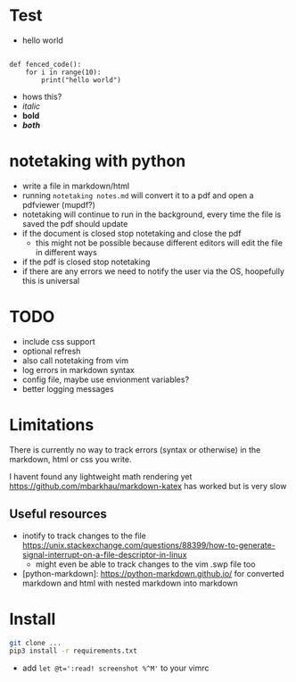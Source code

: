 
# Test

- hello world

```python3

def fenced_code():
    for i in range(10):
        print("hello world")
```

- hows this?
- *italic*
- **bold**
- ***both***

# notetaking with python

- write a file in markdown/html
- running `notetaking notes.md` will convert it to a pdf and open a pdfviewer (mupdf?)
- notetaking will continue to run in the background, every time the file is saved the pdf should update
- if the document is closed stop notetaking and close the pdf
    - this might not be possible because different editors will
        edit the file in different ways
- if the pdf is closed stop notetaking
- if there are any errors we need to notify the user via the OS, hoopefully this is universal

# TODO

- include css support
- optional refresh
- also call notetaking from vim
- log errors in markdown syntax
- config file, maybe use envionment variables?
- better logging messages

# Limitations

There is currently no way to track errors (syntax or otherwise)
in the markdown, html or css you write.

I havent found any lightweight math rendering yet
<https://github.com/mbarkhau/markdown-katex> has worked but
is very slow


## Useful resources

- inotify to track changes to the file <https://unix.stackexchange.com/questions/88399/how-to-generate-signal-interrupt-on-a-file-descriptor-in-linux>
    - might even be able to track changes to the vim .swp file too
- [python-markdown]: https://python-markdown.github.io/ for converted markdown and html with nested markdown into markdown


# Install

```bash
git clone ...
pip3 install -r requirements.txt
```

- add `let @t=':read! screenshot %^M'` to your vimrc

